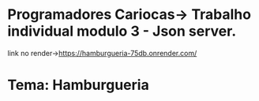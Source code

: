 # Programadores Cariocas-> Trabalho individual modulo 3 - Json server.
link no render->https://hamburgueria-75db.onrender.com/
# Tema: Hamburgueria 
